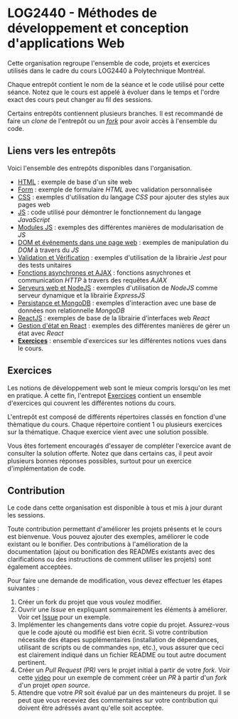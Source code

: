 # LOG2440 - Méthodes de développement et conception d'applications Web

Cette organisation regroupe l'ensemble de code, projets et exercices utilisés dans le cadre du cours LOG2440 à Polytechnique Montréal.

Chaque entrepôt contient le nom de la séance et le code utilisé pour cette séance. Notez que le cours est appelé à évoluer dans le temps et l'ordre exact des cours peut changer au fil des sessions.

Certains entrepôts contiennent plusieurs branches. Il est recommandé de faire un _clone_ de l'entrepôt ou un [_fork_](https://docs.github.com/en/get-started/quickstart/fork-a-repo) pour avoir accès à l'ensemble du code.

## Liens vers les entrepôts

Voici l'ensemble des entrepôts disponibles dans l'organisation.

- [HTML](https://github.com/LOG2440/Cours-1-HTML) : exemple de base d'un site web
- [Form](https://github.com/LOG2440/Cours-1-Form) : exemple de formulaire _HTML_ avec validation personnalisée
- [CSS](https://github.com/LOG2440/Cours-2-CSS) : exemples d'utilisation du langage _CSS_ pour ajouter des styles aux pages web
- [JS](https://github.com/LOG2440/Cours-3-JS) : code utilisé pour démontrer le fonctionnement du langage _JavaScript_
- [Modules JS](https://github.com/LOG2440/Cours-4-Modules) : exemples des différentes manières de modularisation de _JS_
- [DOM et événements dans une page web](https://github.com/LOG2440/Cours-5-DOM) : exemples de manipulation du _DOM_ à travers du _JS_
- [Validation et Vérification](https://github.com/LOG2440/Cours-6-Validation) : exemples d'utilisation de la librairie _Jest_ pour des tests unitaires
- [Fonctions asynchrones et AJAX](https://github.com/LOG2440/Cours-8-Async) : fonctions asnychrones et communication _HTTP_ à travers des requêtes _AJAX_
- [Serveurs web et NodeJS](https://github.com/LOG2440/Cours-9-NodeJS) : exemples d'utilisation de _NodeJS_ comme serveur dynamique et la librairie _ExpressJS_
- [Persistance et MongoDB](https://github.com/LOG2440/Cours-11-MongoDB) : exemples d'interaction avec une base de données non relationnelle _MongoDB_
- [ReactJS](https://github.com/LOG2440/Cours-12-React) : exemples de base de la librairie d'interfaces web _React_
- [Gestion d'état en React](https://github.com/LOG2440/Cours-13-React-ClassManager) : exemples des différentes manières de gérer un état avec _React_
- [**Exercices**](https://github.com/LOG2440/Exercices) : ensemble d'exercices sur les différentes notions vues dans le cours.

## Exercices

Les notions de développement web sont le mieux compris lorsqu'on les met en pratique. À cette fin, l'entrepot [Exercices](https://github.com/LOG2440/Exercices) contient un ensemble d'exercices qui couvrent les différentes notions du cours. 

L'entrepôt est composé de différents répertoires classés en fonction d'une thèmatique du cours. Chaque répertoire contient 1 ou plusieurs exercices sur la thématique. Chaque exercice vient avec une solution possible. 

Vous êtes fortement encouragés d'essayer de compléter l'exercice avant de consulter la solution offerte. Notez que dans certains cas, il peut avoir plusieurs bonnes réponses possibles, surtout pour un exercice d'implémentation de code.

## Contribution

Le code dans cette organisation est disponible à tous et mis à jour durant les sessions. 

Toute contribution permettant d'améliorer les projets présents et le cours est bienvenue. Vous pouvez ajouter des exemples, améliorer le code existant ou le bonifier. Des contributions à l'amélioration de la documentation (ajout ou bonification des READMEs existants avec des clarifications ou des instructions de comment utiliser les projets) sont également acceptées.

Pour faire une demande de modification, vous devez effectuer les étapes suivantes :

1. Créer un fork du projet que vous voulez modifier.
2. Ouvrir une _Issue_ en expliquant sommairement les éléments à améliorer. Voir cet [Issue](https://github.com/LOG2440/Cours-8-AJAX/issues/1) pour un exemple.
3. Implémenter les changements dans votre copie du projet. Assurez-vous que le code ajouté ou modifié est bien écrit. Si votre contribution nécessite des étapes supplémentaires (installation de dépendances, utilisant de scripts ou de commandes `npm`, etc.), vous assurer que ceci est clairement indiqué dans un fichier README ou tout autre document pertinent.
4. Créer un _Pull Request (PR)_ vers le projet initial à partir de votre _fork_. Voir cette [video](https://www.youtube.com/watch?v=8A4TsoXJOs8) pour un exemple de comment créer un _PR_ à partir d'un _fork_ d'un projet _open source_.
5. Attendre que votre _PR_ soit évalué par un des mainteneurs du projet. Il se peut que vous receviez des commentaires sur votre contribution qui doivent être adréssés avant qu'elle soit acceptée.
